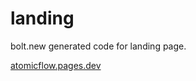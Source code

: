 # landing

bolt.new generated code for landing page. 


[atomicflow.pages.dev](http://atomicflow.net)